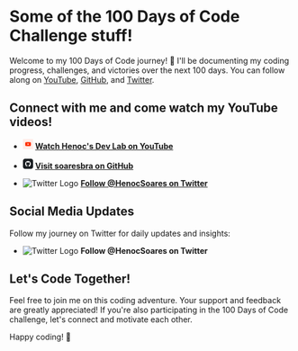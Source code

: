 # Some of the 100 Days of Code Challenge stuff!

Welcome to my 100 Days of Code journey! 🚀 I'll be documenting my coding progress, challenges, and victories over the next 100 days. You can follow along on [YouTube](https://www.youtube.com/@HenocSoares), [GitHub](https://github.com/soaresbra/100-days-of-code), and [Twitter](https://twitter.com/HenocSoares).

## Connect with me and come watch my YouTube videos!

- <img src="media/YouTube.png" alt="YouTube Logo" width="18"> [**Watch Henoc's Dev Lab on YouTube**](https://www.youtube.com/@HenocSoares)

- <img src="media/GitHub.png" alt="GitHub Logo" width="18"> [**Visit soaresbra on GitHub**](https://github.com/soaresbra)

- <img src="media/Twitter.avif" alt="Twitter Logo" width="18"> [**Follow @HenocSoares on Twitter**](https://twitter.com/HenocSoares)

## Social Media Updates

Follow my journey on Twitter for daily updates and insights:

- <img src="media/Twitter.avif" alt="Twitter Logo" width="18"> **Follow @HenocSoares on Twitter**

## Let's Code Together!

Feel free to join me on this coding adventure. Your support and feedback are greatly appreciated! If you're also participating in the 100 Days of Code challenge, let's connect and motivate each other.

Happy coding! 🎉
